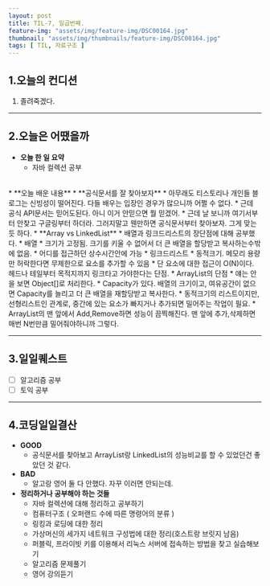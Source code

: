 ```yaml
---
layout: post
title: TIL-7, 일곱번째.
feature-img: "assets/img/feature-img/DSC00164.jpg"
thumbnail: "assets/img/thumbnails/feature-img/DSC00164.jpg"
tags: [ TIL, 자료구조 ]
---
```


## 1.오늘의 컨디션
1. 졸려죽겠다.

***

## 2.오늘은 어땠을까
* **오늘 한 일 요약**  
  * 자바 컬렉션 공부
<br>
* **오늘 배운 내용**  
  * **공식문서를 잘 찾아보자**
    * 아무래도 티스토리나 개인들 블로그는 신빙성이 떨어진다. 다들 배우는 입장인 경우가 많으니까 어쩔 수 없다.
    * 근데 공식 API문서는 믿어도된다. 아니 이거 안믿으면 뭘 믿겠어.
    * 근데 날 보니까 여기서부터 안찾고 구글링부터 하더라. 그러지말고 웬만하면 공식문서부터 찾아보자. 그게 맞는 듯 하다.
  * **Array vs LinkedList**
    * 배열과 링크드리스트의 장단점에 대해 공부했다.
      * 배열
        * 크기가 고정됨. 크기를 키울 수 없어서 더 큰 배열을 할당받고 복사하는수밖에 없음.
        * 어디를 접근하던 상수시간안에 가능
      * 링크드리스트
        * 동적크기. 메모리 용량만 허락한다면 무제한으로 요소를 추가할 수 있음
        * 단 요소에 대한 접근이 O(N)이다. 헤드나 테일부터 목적지까지 링크타고 가야한다는 단점.
    * ArrayList의 단점
      * 얘는 안을 보면 Object[]로 처리한다.
      * Capacity가 있다. 배열의 크기이고, 여유공간이 없으면 Capacity를 늘리고 더 큰 배열을 재할당받고 복사한다.
      * 동적크기의 리스트이지만, 선형리스트인 관계로, 중간에 있는 요소가 빠지거나 추가되면 밀어주는 작업이 필요.
      * ArrayList의 맨 앞에서 Add,Remove하면 성능이 끔찍해진다. 맨 앞에 추가,삭제하면 매번 N번만큼 밀어줘야하니까 그렇다.


***

## 3.일일퀘스트
  - [ ] 알고리즘 공부
  - [ ] 토익 공부

***

## 4.코딩일일결산
* **GOOD**
  * 공식문서를 찾아보고 ArrayList랑 LinkedList의 성능비교를 할 수 있었던건 좋았던 것 같다.
* **BAD**
  * 알고랑 영어 둘 다 안했다. 자꾸 이러면 안되는데.
* **정리하거나 공부해야 하는 것들**
  * 자바 컬렉션에 대해 정리하고 공부하기
  * 컴퓨터구조 ( 오퍼랜드 수에 따른 명령어의 분류 )
  * 링킹과 로딩에 대한 정리
  * 가상머신의 세가지 네트워크 구성법에 대한 정리(호스트랑 브릿지 남음)
  * 퍼블릭, 프라이빗 키를 이용해서 리눅스 서버에 접속하는 방법을 찾고 실습해보기
  * 알고리즘 문제풀기
  * 영어 강의듣기